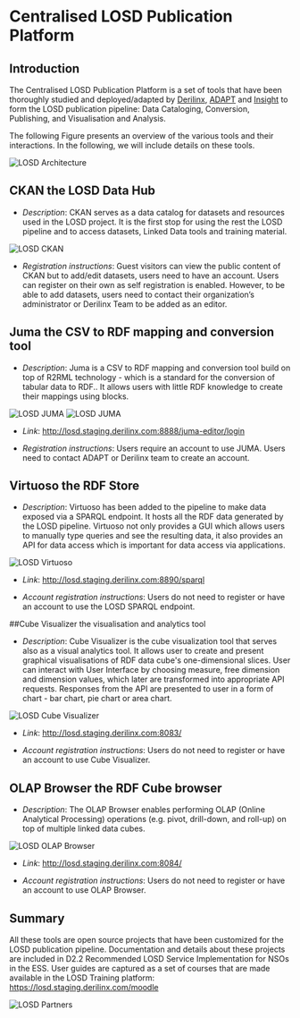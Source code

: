 # Centralised LOSD Publication Platform

## Introduction

The Centralised LOSD Publication Platform is a set of tools that have been thoroughly studied and deployed/adapted by [Derilinx](https://derilinx.com/), [ADAPT](https://www.adaptcentre.ie/) and [Insight](https://www.insight-centre.org/) to form the LOSD publication pipeline: Data Cataloging, Conversion, Publishing, and Visualisation and Analysis.

The following Figure presents an overview of the various tools and their interactions. In the following, we will include details on these tools.

![LOSD Architecture](architecture_losd.png)

## CKAN the LOSD Data Hub

- *Description*: CKAN serves as a data catalog for datasets and resources used in the LOSD project. It is the first stop for using the rest the LOSD pipeline and to access datasets, Linked Data tools and training material.

![LOSD CKAN](ckan_losd.png)

- *Registration instructions*: Guest visitors can view the public content of CKAN but to add/edit datasets, users need to have an account. Users can register on their own as self registration is enabled. However, to be able to add datasets, users need to contact their organization’s administrator or Derilinx Team to be added as an editor.


## Juma the CSV to RDF mapping and conversion tool

- *Description*: Juma is a CSV to RDF mapping and conversion tool build on top of R2RML technology - which is a standard for the conversion of tabular data to RDF.. It allows users with little RDF knowledge to create their mappings using blocks.

![LOSD JUMA](juma1_losd.png)
![LOSD JUMA](juma2_losd.png)

- *Link*: http://losd.staging.derilinx.com:8888/juma-editor/login

- *Registration instructions*: Users require an account to use JUMA. Users need to contact ADAPT or Derilinx team to create an account.


## Virtuoso the RDF Store

- *Description*: Virtuoso has been added to the pipeline to make data exposed via a SPARQL endpoint. It hosts all the RDF data generated by the LOSD pipeline. Virtuoso not only provides a GUI which allows users to manually type queries and see the resulting data, it also provides an API for data access which is important for data access via applications.  

![LOSD Virtuoso](virtuoso_losd.png)


- *Link*: http://losd.staging.derilinx.com:8890/sparql

- *Account registration instructions*: Users do not need to register or have an account to use the LOSD SPARQL endpoint.


##Cube Visualizer the visualisation and analytics tool

- *Description*: Cube Visualizer is the cube visualization tool that serves also as a visual analytics tool. It allows user to create and present graphical visualisations of RDF data cube's one-dimensional slices. User can interact with User Interface by choosing measure, free dimension and dimension values, which later are transformed into appropriate API requests. Responses from the API are presented to user in a form of chart - bar chart, pie chart or area chart.

![LOSD Cube Visualizer](cubeviz_losd.png)


- *Link*: http://losd.staging.derilinx.com:8083/

- *Account registration instructions*: Users do not need to register or have an account to use Cube Visualizer.


## OLAP Browser the RDF Cube browser

- *Description*: The OLAP Browser enables performing OLAP (Online Analytical Processing) operations (e.g. pivot, drill-down, and roll-up) on top of multiple linked data cubes.

![LOSD OLAP Browser](olapB_losd.png)


- *Link*: http://losd.staging.derilinx.com:8084/

- *Account registration instructions*: Users do not need to register or have an account to use OLAP Browser.

## Summary

All these tools are open source projects that have been customized for the LOSD publication pipeline. Documentation and details about these projects are included in D2.2 Recommended LOSD Service Implementation for NSOs in the ESS. User guides are captured as a set of courses that are made available in the LOSD Training platform: https://losd.staging.derilinx.com/moodle


![LOSD Partners](partners_losd.png)
